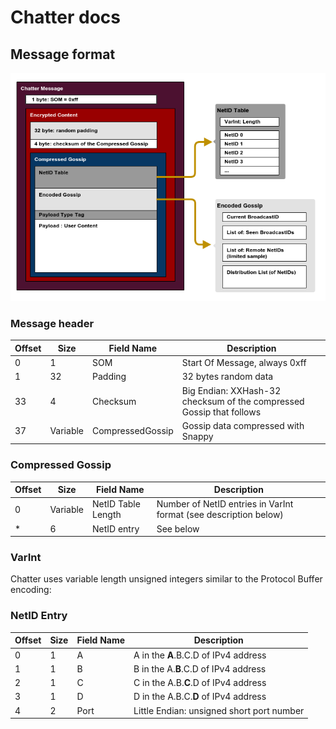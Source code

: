 # Chatter docs

## Message format

![message format](chatter_message_structure_0012.png)

### Message header

| Offset | Size     | Field Name        | Description                                                          |
| ------ | -------- | ----------------- | -------------------------------------------------------------------- |
| 0      | 1        | SOM               | Start Of Message, always 0xff                                        |
| 1      | 32       | Padding           | 32 bytes random data                                                 |
| 33     | 4        | Checksum          | Big Endian: XXHash-32 checksum of the compressed Gossip that follows |
| 37     | Variable | CompressedGossip  | Gossip data compressed with Snappy                                   |

### Compressed Gossip

| Offset | Size     | Field Name          | Description                                                        |
| ------ | -------- | ------------------- | ------------------------------------------------------------------ |
| 0      | Variable | NetID Table Length  | Number of NetID entries in VarInt format (see description below)   |
| *      | 6        | NetID entry         | See below                                                          |

### VarInt

Chatter uses variable length unsigned integers similar to the Protocol Buffer encoding:

### NetID Entry

| Offset | Size     | Field Name          | Description                                                        |
| ------ | -------- | ------------------- | ------------------------------------------------------------------ |
| 0      | 1        | A                   | A in the **A**.B.C.D of IPv4 address                               |
| 1      | 1        | B                   | B in the A.**B**.C.D of IPv4 address                               |
| 2      | 1        | C                   | C in the A.B.**C**.D of IPv4 address                               |
| 3      | 1        | D                   | D in the A.B.C.**D** of IPv4 address                               |
| 4      | 2        | Port                | Little Endian: unsigned short port number                          |






